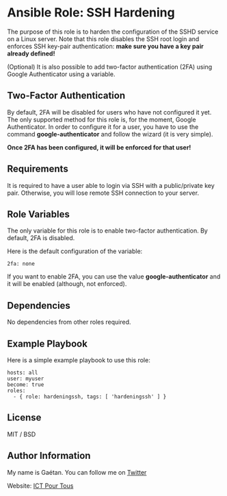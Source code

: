 Ansible Role: SSH Hardening
=========

The purpose of this role is to harden the configuration of the SSHD service on a Linux server.
Note that this role disables the SSH root login and enforces SSH key-pair authentication: **make sure you have a key pair already defined!**

(Optional) It is also possible to add two-factor authentication (2FA) using Google Authenticator using a variable.


Two-Factor Authentication
-------------------------

By default, 2FA will be disabled for users who have not configured it yet. The only supported method for this role is, for the moment, Google Authenticator. In order to configure it for a user, you have to use the command **google-authenticator** and follow the wizard (it is very simple).

**Once 2FA has been configured, it will be enforced for that user!**


Requirements
------------

It is required to have a user able to login via SSH with a public/private key pair. Otherwise, you will lose remote SSH connection to your server.


Role Variables
--------------

The only variable for this role is to enable two-factor authentication. By default, 2FA is disabled.

Here is the default configuration of the variable:

```
2fa: none
```

If you want to enable 2FA, you can use the value **google-authenticator** and it will be enabled (although, not enforced).


Dependencies
------------

No dependencies from other roles required.


Example Playbook
----------------

Here is a simple example playbook to use this role:

```
hosts: all
user: myuser
become: true
roles:
  - { role: hardeningssh, tags: [ 'hardeningssh' ] }
```

License
-------

MIT / BSD


Author Information
------------------

My name is Gaétan. You can follow me on [Twitter](https://twitter.com/gaetanict)

Website: [ICT Pour Tous](https://www.ictpourtous.com)
